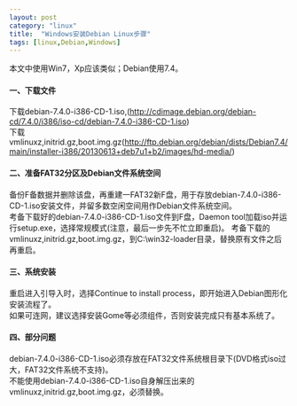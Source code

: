 ```yaml
---
layout: post
category: "linux"
title:  "Windows安装Debian Linux步骤"
tags: [linux,Debian,Windows]
---
```

本文中使用Win7，Xp应该类似；Debian使用7.4。

#### 一、下载文件
下载debian-7.4.0-i386-CD-1.iso,(http://cdimage.debian.org/debian-cd/7.4.0/i386/iso-cd/debian-7.4.0-i386-CD-1.iso)  
下载vmlinuxz,initrid.gz,boot.img.gz(http://ftp.debian.org/debian/dists/Debian7.4/main/installer-i386/20130613+deb7u1+b2/images/hd-media/)

#### 二、准备FAT32分区及Debian文件系统空间
备份F备数据并删除该盘，再重建一FAT32新F盘，用于存放debian-7.4.0-i386-CD-1.iso安装文件，并留多数空闲空间用作Debian文件系统空间。  
考备下载好的debian-7.4.0-i386-CD-1.iso文件到F盘，Daemon tool加载iso并运行setup.exe，选择常规模式(注意，最后一步先不忙立即重启)。
考备下载的vmlinuxz,initrid.gz,boot.img.gz，到C:\win32-loader目录，替换原有文件之后再重启。

#### 三、系统安装
重启进入引导入时，选择Continue to install process，即开始进入Debian图形化安装流程了。  
如果可连网，建议选择安装Gome等必须组件，否则安装完成只有基本系统了。

#### 四、部分问题
debian-7.4.0-i386-CD-1.iso必须存放在FAT32文件系统根目录下(DVD格式iso过大，FAT32文件系统不支持)。  
不能使用debian-7.4.0-i386-CD-1.iso自身解压出来的vmlinuxz,initrid.gz,boot.img.gz，必须替换。
